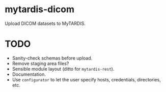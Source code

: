 # mytardis-dicom

Upload DICOM datasets to MyTARDIS.

# TODO

* Sanity-check schemas before upload.
* Remove staging area files?
* Sensible module layout (ditto for ```mytardis-rest```).
* Documentation.
* Use ```configurator``` to let the user specify hosts, credentials, directories, etc.

